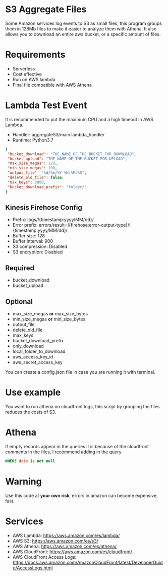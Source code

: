 # S3 Aggregate Files
Some Amazon services log events to S3 as small files, this program groups them in 128Mb files to make it easier to analyze them with Athena.
It also allows you to download an entire aws bucket, or a specific amount of files.


# Requirements
 * Serverless
 * Cost effective
 * Run on AWS lambda
 * Final file compatible with AWS Athena
 
 # Lambda Test Event
 It is recommended to put the maximum CPU and a high timeout in  AWS Lambda.
 * Handler: aggregateS3/main.lambda_handler
 * Runtime: Python3.7
 ```json
 {
  "bucket_download": "THE_NAME_OF_THE_BUCKET_FOR_DOWNLOAD",
  "bucket_upload": "THE_NAME_OF_THE_BUCKET_FOR_UPLOAD",
  "max_size_megas": 128,
  "min_size_megas": 100,
  "output_file": "%d/%m/%Y %H:%M:%S",
  "delete_old_file": false,
  "max_keys": 3000,
  "bucket_download_prefix": "folder/"
}
```

## Kinesis Firehose Config
 * Prefix: logs/!{timestamp:yyyy/MM/dd}/
 * Error prefix: errors/result=!{firehose:error-output-type}/!{timestamp:yyyy/MM/dd}/
 * Buffer size: 128
 * Buffer interval: 900
 * S3 compression: Disabled
 * S3 encryption: Disabled

## Required
 * bucket_download
 * bucket_upload
 
## Optional
 * max_size_megas **or** max_size_bytes
 * min_size_megas **or** min_size_bytes
 * output_file
 * delete_old_file
 * max_keys
 * bucket_download_prefix
 * only_download
 * local_folder_to_download
 * aws_access_key_id
 * aws_secret_access_key
 
 You can create a config.json file in case you are running it with terminal.
 
 # Use example
 You want to run athena on cloudfront logs, this script by grouping the files reduces the costs of S3.

 # Athena
 If empty records appear in the queries it is because of the cloudfront comments in the files,
  I recommend adding in the query 
  ```sql
  WHERE date is not null
  ```

 # Warning
 Use this code at **your own risk**, errors in amazon can become expensive, fast.
 
 # Services
 * AWS Lambda: https://aws.amazon.com/es/lambda/
 * AWS S3: https://aws.amazon.com/es/s3/
 * AWS Athena: https://aws.amazon.com/es/athena/
 * AWS CloudFront: https://aws.amazon.com/es/cloudfront/
 * AWS CloudFront Access Logs: https://docs.aws.amazon.com/AmazonCloudFront/latest/DeveloperGuide/AccessLogs.html
